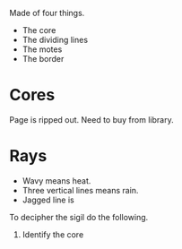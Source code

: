 Made of four things.
- The core
- The dividing lines
- The motes
- The border

# Cores
Page is ripped out. Need to buy from library.

# Rays
- Wavy means heat.
- Three vertical lines means rain.
- Jagged line is 

To decipher the sigil do the following.
1. Identify the core 